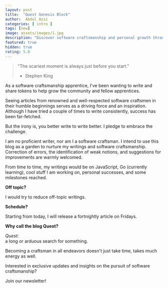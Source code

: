 ```yaml
---
layout: post
title:  "Quest Genesis Block"
author:  Abdul Aziz
categories: [ intro ]
tags: [new]
image: assets/images/1.jpg
description: "Discover software craftsmanship and personal growth through 'Quest's Genesis Block"
featured: true
hidden: true
rating: 5.0
---
```


> "The scariest moment is always just before you start."  
> - Stephen King

As a software craftsmanship apprentice, I've been wanting to write and share tokens to help grow the community and fellow apprentices.

Seeing articles from renowned and well-respected software craftsmen in their humble beginnings serves as a driving force and an inspiration. Although I have tried a couple of times to write consistently, success has been far-fetched.

But the irony is, you better write to write better. I pledge to embrace the challenge.

I am no proficient writer, nor am I a software craftsman. I intend to use this blog as a garden to nurture my writings and software craftsmanship. Correction of errors, the identification of weak notions, and suggestions for improvements are warmly welcomed.

From time to time, my writings would be on JavaScript, Go (currently learning), cool stuff I am working on, personal successes, and some milestones reached.

**Off topic?**

I would try to reduce off-topic writings.

**Schedule?**

Starting from today, I will release a fortnightly article on Fridays.

**Why call the blog Quest?**

*Quest:*  
a long or arduous search for something.

Becoming a craftsman in all endeavors doesn't just take time, takes much energy as well.

Interested in exclusive updates and insights on the pursuit of software craftsmanship?

Join our newsletter!
